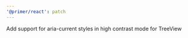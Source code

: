 ```yaml
---
'@primer/react': patch
---
```


Add support for aria-current styles in high contrast mode for TreeView
